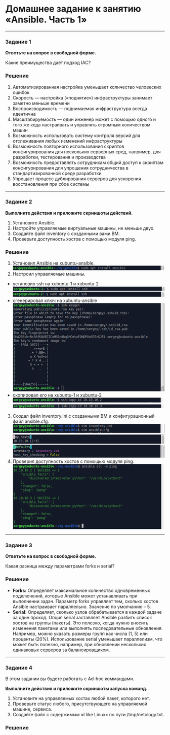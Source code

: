 # Домашнее задание к занятию «Ansible. Часть 1»

---

### Задание 1

**Ответьте на вопрос в свободной форме.**

Какие преимущества даёт подход IAC?

### Решение

1. Автоматизированная настройка уменьшает количество человеских ошибок
2. Скорость — настройка («поднятие») инфраструктуры занимает заметно меньше времени
3. Воспроизводимость — поднимаемая инфраструктура всегда идентична
4. Масштабируемость — один инженер может с помощью одного и того же кода настраивать и управлять огромным количеством машин
5. Возможность использовать систему контроля версий для отслеживания любых изменений инфраструктуры
6. Возможность повторного использования скриптов конфигурирования для нескольких серверных сред, например, для разработки, тестирования и производства
7. Возможность предоставлять сотрудникам общий доступ к скриптам конфигурирования для упрощения сотрудничества в стандартизированной среде разработки
8. Упрощает процесс дублирования серверов для ускорения восстановления при сбое системы

---

### Задание 2 

**Выполните действия и приложите скриншоты действий.**

1. Установите Ansible.
2. Настройте управляемые виртуальные машины, не меньше двух.
3. Создайте файл inventory с созданными вами ВМ.
4. Проверьте доступность хостов с помощью модуля ping.

### Решение

1. Установил Ansible на xubuntu-ansible.
![](img/img-02-01.png)
2. Настроил управляемые машины.
* установил ssh на xubuntu-1 и xubuntu-2
![](img/img-02-02.png)
![](img/img-02-03.png)
* сгенерировал ключ на xubuntu-ansible
![](img/img-02-04.png)
* скопировал его на xubuntu-1 и xubuntu-2
![](img/img-02-05.png)
![](img/img-02-06.png)
3. Создал файл inventory.ini с созданными ВМ и конфигурационный файл ansible.cfg.
![](img/img-02-07.png)
![](img/img-02-08.png)
![](img/img-02-09.png)
4. Проверил доступность хостов с помощью модуля ping.
![](img/img-02-10.png)

---

### Задание 3 

**Ответьте на вопрос в свободной форме.**

Какая разница между параметрами forks и serial? 

### Решение

* **Forks:** Определяет максимальное количество одновременных подключений, которые Ansible может устанавливать при выполнении задач. Параметр forks управляет тем, сколько хостов Ansible настраивает параллельно. Значение по умолчанию – 5.
* **Serial:** Определяет, сколько узлов обрабатывается в каждой задаче за один проход. Опция serial заставляет Ansible разбить список хостов на группы (пакеты). Это полезно, когда нужно вносить изменения пакетами или выполнять последовательные обновления. Например, можно указать размеры групп как числа (1, 5) или проценты (20%). Использование serial уменьшает параллелизм, что может быть полезно, например, при обновлении нескольких одинаковых серверов за балансировщиком.

---

### Задание 4 

В этом задании вы будете работать с Ad-hoc коммандами.

**Выполните действия и приложите скриншоты запуска команд.**

1. Установите на управляемых хостах любой пакет, которого нет.
2. Проверьте статус любого, присутствующего на управляемой машине, сервиса. 
3. Создайте файл с содержимым «I like Linux» по пути /tmp/netology.txt.

### Решение

 
